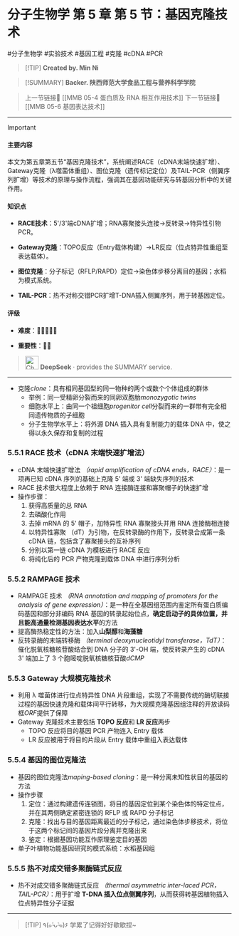 # 分子生物学 第 5 章 第 5 节：基因克隆技术
#分子生物学 #实验技术 #基因工程 #克隆 #cDNA #PCR


> [!TIP] **Created by. Min Ni**

> [!SUMMARY] **Backer. 陕西师范大学食品工程与营养科学学院**

> 上一节链接🔗 [[MMB 05-4 蛋白质及 RNA 相互作用技术]]
> 下一节链接🔗 [[MMB 05-6 基因表达技术]]

---

> [!IMPORTANT] 
> 
> #### 主要内容
> 
> 本文为第五章第五节“基因克隆技术”，系统阐述RACE（cDNA末端快速扩增）、Gateway克隆（λ噬菌体重组）、图位克隆（遗传标记定位）及TAIL-PCR（侧翼序列扩增）等技术的原理与操作流程，强调其在基因功能研究与转基因分析中的关键作用。
> 
> #### 知识点
> 
> - **RACE技术**：5'/3'端cDNA扩增；RNA寡聚接头连接→反转录→特异性引物PCR。
>     
> - **Gateway克隆**：TOPO反应（Entry载体构建）→LR反应（位点特异性重组至表达载体）。
>     
> - **图位克隆**：分子标记（RFLP/RAPD）定位→染色体步移分离目的基因；水稻为模式系统。
>     
> - **TAIL-PCR**：热不对称交错PCR扩增T-DNA插入侧翼序列，用于转基因定位。
>     
> 
> #### 评级
> 
> - **难度**：🌿🌿🌿🌿🌿
>     
> - **重要性**：🌟🌟
>
>><img src="https://img.icons8.com/?size=100&id=YWOidjGxCpFW&format=png&color=000000" alt="ChatGPT Icon" width="30" height="30" style="margin-bottom: -7px;"> **DeepSeek** · provides the SUMMARY service.

---
- 克隆*clone*：具有相同基因型的同一物种的两个或数个个体组成的群体
	- 举例：同一受精卵分裂而来的同卵双胞胎*monozygotic twins*
	- 细胞水平上：由同一个祖细胞*progenitor cell*分裂而来的一群带有完全相同遗传物质的子细胞
	- 分子生物学水平上：将外源 DNA 插入具有复制能力的载体 DNA 中，使之得以永久保存和复制的过程

### 5.5.1 RACE 技术（cDNA 末端快速扩增法）
- cDNA 末端快速扩增法 *（rapid amplification of cDNA ends，RACE）*：是一项再已知 cDNA 序列的基础上克隆 5' 端或 3' 端缺失序列的技术
- RACE 技术很大程度上依赖于 RNA 连接酶连接和寡聚帽子的快速扩增
- 操作步骤：
	1. 获得高质量的总 RNA
	2. 去磷酸化作用
	3. 去掉 mRNA 的 5' 帽子，加特异性 RNA 寡聚接头并用 RNA 连接酶相连接
	4. 以特异性寡聚 （dT）为引物，在反转录酶的作用下，反转录合成第一条 cDNA 链，包括含了寡聚接头的互补序列
	5. 分别以第一链 cDNA 为模板进行 RACE 反应
	6. 将纯化后的 PCR 产物克隆到载体 DNA 中进行序列分析

### 5.5.2 RAMPAGE 技术
- RAMPAGE 技术 *（RNA annotation and mapping of promoters for the analysis of gene expression）*：是一种在全基因组范围内鉴定所有蛋白质编码基因和部分非编码 RNA 基因的转录起始位点，**确定启动子的具体位置，并且能高通量检测基因表达水平**的方法
- 提高酶热稳定性的方法：加入**山梨醇**和**海藻糖**
- 反转录酶的末端转移酶 *（terminal deoxynucleotidyl transferase，TdT）*：催化脱氧核糖核苷酸结合到 DNA 分子的 3'-OH 端，使反转录产生的 cDNA 3' 端加上了 3 个胞嘧啶脱氧核糖核苷酸*dCMP*

### 5.5.3 Gateway 大规模克隆技术
- 利用 λ 噬菌体进行位点特异性 DNA 片段重组，实现了不需要传统的酶切联接过程的基因快速克隆和载体间平行转移，为大规模克隆基因组注释的开放读码框*ORF*提供了保障
- Gateway 克隆技术主要包括 **TOPO 反应**和 **LR 反应**两步
	- TOPO 反应将目的基因 PCR 产物连入 Entry 载体
	- LR 反应被用于将目的片段从 Entry 载体中重组入表达载体

### 5.5.4 基因的图位克隆法
- 基因的图位克隆法*maping-based cloning*：是一种分离未知性状目的基因的方法
- 操作步骤
	1. 定位：通过构建遗传连锁图，将目的基因定位到某个染色体的特定位点，并在其两侧确定紧密连锁的 RFLP 或 RAPD 分子标记
	2. 克隆：找出与目的基因距离最近的分子标记，通过染色体步移技术，将位于这两个标记间的基因片段分离并克隆出来
	3. 鉴定：根据基因功能互作原理鉴定目的基因
- 单子叶植物功能基因研究的模式系统：水稻基因组

### 5.5.5 热不对成交错多聚酶链式反应
- 热不对成交错多聚酶链式反应 *（thermal asymmetric inter-laced PCR，TAIL-PCR）*：用于扩增 **T-DNA 插入位点侧翼序列**，从而获得转基因植物插入位点特异性分子证据

---
> [!TIP] ٩(๑˃̵ᴗ˂̵๑)۶ 学累了记得好好歇歇捏~
